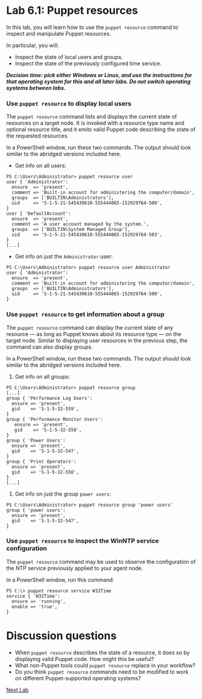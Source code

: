# Lab 6.1: Puppet resources

In this lab, you will learn how to use the `puppet resource` command to inspect and manipulate Puppet resources. 

In particular, you will:

* Inspect the state of local users and groups.
* Inspect the state of the previously configured time service.

**_Decision time: pick either Windows or Linux, and use the instructions for that operating system for this and all later labs. Do not switch operating systems between labs._**

### Use `puppet resource` to display local users

The `puppet resource` command lists and displays the current state of resources on a target node. It is invoked with a resource type name and optional resource title, and it emits valid Puppet code describing the state of the requested resources.

In a PowerShell window, run these two commands. The output should look similar to the abridged versions included here.

* Get info on all users:

```
PS C:\Users\Administrator> puppet resource user
user { 'Administrator':
  ensure  => 'present',
  comment => 'Built-in account for administering the computer/domain',
  groups  => ['BUILTIN\Administrators'],
  uid     => 'S-1-5-21-545430610-555444065-152929764-500',
}
user { 'DefaultAccount':
  ensure  => 'present',
  comment => 'A user account managed by the system.',
  groups  => ['BUILTIN\System Managed Group'],
  uid     => 'S-1-5-21-545430610-555444065-152929764-503',
}
[...]
```

* Get info on just the `Administrator` user:

```
PS C:\Users\Administrator> puppet resource user Administrator
user { 'Administrator':
  ensure  => 'present',
  comment => 'Built-in account for administering the computer/domain',
  groups  => ['BUILTIN\Administrators'],
  uid     => 'S-1-5-21-545430610-555444065-152929764-500',
}
```

### Use `puppet resource` to get information about a group

The `puppet resource` command can display the current state of any resource — as long as Puppet knows about its resource type — on the target node. Similar to displaying user resources in the previous step, the command can also display groups.

In a PowerShell window, run these two commands. The output should look similar to the abridged versions included here.

1. Get info on all groups:

```
PS C:\Users\Administrator> puppet resource group
[...]
group { 'Performance Log Users':
  ensure => 'present',
  gid    => 'S-1-5-32-559',
}
group { 'Performance Monitor Users':
   ensure => 'present',
   gid    => 'S-1-5-32-558',
}
group { 'Power Users':
  ensure => 'present',
  gid    => 'S-1-5-32-547',
}
group { 'Print Operators':
  ensure => 'present',
  gid    => 'S-1-5-32-550',
}
[...]
```

1. Get info on just the group `power users`:

```
PS C:\Users\Administrator> puppet resource group 'power users'
group { 'power users':
  ensure => 'present',
  gid    => 'S-1-5-32-547',
}
```

### Use `puppet resource` to inspect the WinNTP service configuration

The `puppet resource` command may be used to observe the configuration of the NTP service previously applied to your agent node. 

In a PowerShell window, run this command:

```
PS C:\> puppet resource service W32Time
service { 'W32Time':
  ensure => 'running',
  enable => 'true',
}
```

# Discussion questions

* When `puppet resource` describes the state of a resource, it does so by displaying valid Puppet code. How might this be useful?
* What non-Puppet tools could `puppet resource` replace in your workflow?
* Do you think `puppet resource` commands need to be modified to work on different Puppet-supported operating systems?

[Next Lab](../lab-6.2-Using-and-extending-Facter)